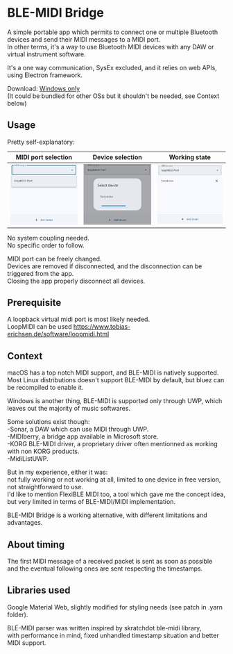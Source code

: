 # BLE-MIDI Bridge

A simple portable app which permits to connect one or multiple Bluetooth devices and send their MIDI messages to a MIDI port.\
In other terms, it's a way to use Bluetooth MIDI devices with any DAW or virtual instrument software.

It's a one way communication, SysEx excluded, and it relies on web APIs, using Electron framework.

Download: [Windows only](https://github.com/Maxime-J/BLE-MIDI-Bridge/releases/latest/download/ble-midi-bridge-windows-x64.zip)\
(It could be bundled for other OSs but it shouldn't be needed, see Context below)

## Usage
Pretty self-explanatory:

| MIDI port selection | Device selection | Working state |
| :---: | :---: | :---: |
| ![1](screenshots/1.png) | ![2](screenshots/2.png) | ![3](screenshots/3.png) |

No system coupling needed.\
No specific order to follow.

MIDI port can be freely changed.\
Devices are removed if disconnected, and the disconnection can be triggered from the app.\
Closing the app properly disconnect all devices.

## Prerequisite
A loopback virtual midi port is most likely needed.\
LoopMIDI can be used https://www.tobias-erichsen.de/software/loopmidi.html

## Context
macOS has a top notch MIDI support, and BLE-MIDI is natively supported.\
Most Linux distributions doesn't support BLE-MIDI by default, but bluez can be recompiled to enable it.

Windows is another thing, BLE-MIDI is supported only through UWP, which leaves out the majority of music softwares.

Some solutions exist though:\
-Sonar, a DAW which can use MIDI through UWP.\
-MIDIberry, a bridge app available in Microsoft store.\
-KORG BLE-MIDI driver, a proprietary driver often mentionned as working with non KORG products.\
-MidiListUWP.

But in my experience, either it was:\
not fully working or not working at all, limited to one device in free version, not straightforward to use.\
I'd like to mention FlexiBLE MIDI too, a tool which gave me the concept idea, but very limited in terms of BLE-MIDI/MIDI implementation.

BLE-MIDI Bridge is a working alternative, with different limitations and advantages.

## About timing
The first MIDI message of a received packet is sent as soon as possible\
and the eventual following ones are sent respecting the timestamps.

## Libraries used
Google Material Web, slightly modified for styling needs (see patch in .yarn folder).

BLE-MIDI parser was written inspired by skratchdot ble-midi library,\
with performance in mind, fixed unhandled timestamp situation and better MIDI support.